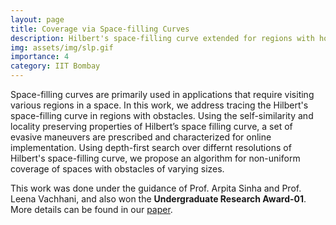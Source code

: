 ```yaml
---
layout: page
title: Coverage via Space-filling Curves
description: Hilbert's space-filling curve extended for regions with holes 
img: assets/img/slp.gif
importance: 4
category: IIT Bombay
---
```


Space-filling curves are primarily used in applications that require visiting various regions in a space. In this work, we address tracing the Hilbert's space-filling curve in regions with obstacles. Using the self-similarity and
locality preserving properties of Hilbert’s space filling curve,
a set of evasive maneuvers are prescribed and characterized
for online implementation. Using depth-first search over differnt resolutions of Hilbert's space-filling curve, we propose an algorithm for non-uniform coverage of spaces with obstacles of varying sizes.

This work was done under the guidance of Prof. Arpita Sinha and Prof. Leena Vachhani, and also won the <b>Undergraduate Research Award-01</b>. More details can be found in our <a href="https://arxiv.org/pdf/1709.02938">paper</a>.